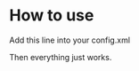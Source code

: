 How to use
=============

Add this line into your config.xml

> <feature id="vxmt.bluetooth.basic" required="true" version="1.0.0" />

Then everything just works.
